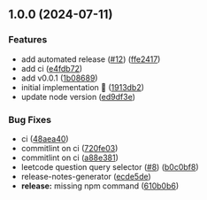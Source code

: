 ## 1.0.0 (2024-07-11)

### Features

* add automated release ([#12](https://github.com/rpidanny/leetcode-gpt/issues/12)) ([ffe2417](https://github.com/rpidanny/leetcode-gpt/commit/ffe24175cd167c044828cd3ba3dcf3d4d097a2fc))
* add ci ([e4fdb72](https://github.com/rpidanny/leetcode-gpt/commit/e4fdb7201dc616fd42d37a578b7ae306c416fc49))
* add v0.0.1 ([1b08689](https://github.com/rpidanny/leetcode-gpt/commit/1b08689c52c46eccc740c8fb210257824885262c))
* initial implementation 🚀 ([1913db2](https://github.com/rpidanny/leetcode-gpt/commit/1913db21db319df41ecab54e6d03d029b3974ad2))
* update node version ([ed9df3e](https://github.com/rpidanny/leetcode-gpt/commit/ed9df3e26c7fe540e7660066e2d263173406d443))

### Bug Fixes

* ci ([48aea40](https://github.com/rpidanny/leetcode-gpt/commit/48aea40a2346078c6018c8a6a05eec88fd9890f0))
* commitlint on ci ([720fe03](https://github.com/rpidanny/leetcode-gpt/commit/720fe037eb8fa2a88d04a520d15f3de2ff6c3106))
* commitlint on ci ([a88e381](https://github.com/rpidanny/leetcode-gpt/commit/a88e38127340843e4cb719cb22399d42c5448e43))
* leetcode question query selector ([#8](https://github.com/rpidanny/leetcode-gpt/issues/8)) ([b0c0bf8](https://github.com/rpidanny/leetcode-gpt/commit/b0c0bf8a739baf19030f11ded13c87bb1cd6f550))
* release-notes-generator ([ecde5de](https://github.com/rpidanny/leetcode-gpt/commit/ecde5ded42142aaa45b2b3bca617b9a1b2b676a4))
* **release:** missing npm command ([610b0b6](https://github.com/rpidanny/leetcode-gpt/commit/610b0b66a0171fd7a2b544d7d92fb44987dea4f8))
